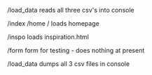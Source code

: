 /load_data
reads all three csv's into console

/index
/home
/
loads homepage

/inspo
loads inspiration.html

/form
form for testing - does nothing at present

/load_data
dumps all 3 csv files in console

